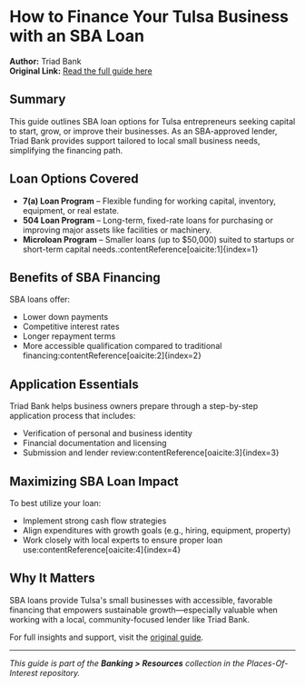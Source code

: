 # How to Finance Your Tulsa Business with an SBA Loan

**Author:** Triad Bank  
**Original Link:** [Read the full guide here](https://www.triadbank.com/articles/how-to-finance-your-tulsa-business-with-an-sba-loan)

## Summary

This guide outlines SBA loan options for Tulsa entrepreneurs seeking capital to start, grow, or improve their businesses. As an SBA-approved lender, Triad Bank provides support tailored to local small business needs, simplifying the financing path.

## Loan Options Covered

- **7(a) Loan Program** – Flexible funding for working capital, inventory, equipment, or real estate.  
- **504 Loan Program** – Long-term, fixed-rate loans for purchasing or improving major assets like facilities or machinery.  
- **Microloan Program** – Smaller loans (up to $50,000) suited to startups or short-term capital needs.:contentReference[oaicite:1]{index=1}

## Benefits of SBA Financing

SBA loans offer:
- Lower down payments  
- Competitive interest rates  
- Longer repayment terms  
- More accessible qualification compared to traditional financing:contentReference[oaicite:2]{index=2}

## Application Essentials

Triad Bank helps business owners prepare through a step-by-step application process that includes:
- Verification of personal and business identity  
- Financial documentation and licensing  
- Submission and lender review:contentReference[oaicite:3]{index=3}

## Maximizing SBA Loan Impact

To best utilize your loan:
- Implement strong cash flow strategies  
- Align expenditures with growth goals (e.g., hiring, equipment, property)  
- Work closely with local experts to ensure proper loan use:contentReference[oaicite:4]{index=4}

## Why It Matters

SBA loans provide Tulsa's small businesses with accessible, favorable financing that empowers sustainable growth—especially valuable when working with a local, community-focused lender like Triad Bank.

For full insights and support, visit the [original guide](https://www.triadbank.com/articles/how-to-finance-your-tulsa-business-with-an-sba-loan).

---

*This guide is part of the **Banking > Resources** collection in the Places-Of-Interest repository.*
